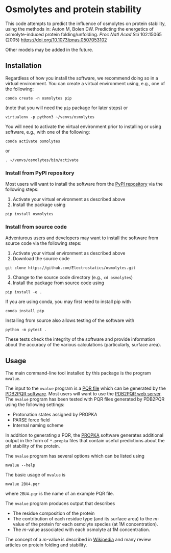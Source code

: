 # Osmolytes and protein stability

This code attempts to predict the influence of osmolytes on protein stability, using the methods in:  Auton M, Bolen DW. Predicting the energetics of osmolyte-induced protein folding/unfolding. _Proc Natl Acad Sci_ 102:15065 (2005) https://doi.org/10.1073/pnas.0507053102

Other models may be added in the future.

## Installation

Regardless of how you install the software, we recommend doing so in a virtual environment. 
You can create a virtual environment using, e.g., one of the following:

```
conda create -n osmolytes pip
```
(note that you will need the `pip` package for later steps) or
```
virtualenv -p python3 ~/venvs/osmolytes
```

You will need to activate the virtual environment prior to installing or using software, e.g., with one of the following:

```
conda activate osmolytes
```
or
```
. ~/venvs/osmolytes/bin/activate
```

### Install from PyPI repository

Most users will want to install the software from the [PyPI repository](https://pypi.org/project/osmolytes/0.0.1/) via the following steps:

1. Activate your virtual environment as described above
2. Install the package using
```
pip install osmolytes
```

### Install from source code

Adventurous users and developers may want to install the software from source code via the following steps:

1. Activate your virtual environment as described above
2. Download the source code
```
git clone https://github.com/Electrostatics/osmolytes.git
```
3. Change to the source code directory (e.g., `cd osmolytes`)
4. Install the package from source code using
```
pip install -e .
```
If you are using conda, you may first need to install pip with
```
conda install pip
```

Installing from source also allows testing of the software with 
```
python -m pytest .
```
These tests check the integrity of the software and provide information about the accuracy of the various calculations (particularly, surface area).

## Usage

The main command-line tool installed by this package is the program `mvalue`.

The input to the `mvalue` program is a [PQR file](https://pdb2pqr.readthedocs.io/en/latest/formats/pqr.html) which can be generated by the [PDB2PQR software](https://pdb2pqr.readthedocs.io/en/latest/index.html). 
Most users will want to use the [PDB2PQR web server](http://server.poissonboltzmann.org/).
The `mvalue` program has been tested with PQR files generated by PDB2PQR using the following settings:

* Protonation states assigned by PROPKA
* PARSE force field
* Internal naming scheme

In addition to generating a PQR, the [PROPKA](https://github.com/jensengroup/propka) software generates additional output in the form of `*.propka` files that contain useful predictions about the pH stability of the protein.

The `mvalue` program has several options which can be listed using 
```
mvalue --help
```
The basic usage of `mvalue` is 
```
mvalue 2BU4.pqr
```
where `2BU4.pqr` is the name of an example PQR file.

The `mvalue` program produces output that describes 

* The residue composition of the protein
* The contribution of each residue type (and its surface area) to the *m*-value of the protein for each osmolyte species (at 1M concentration).
* The *m*-value associated with each osmolyte at 1M concentration.

The concept of a *m*-value is described in [Wikipedia](https://en.wikipedia.org/wiki/Equilibrium_unfolding) and many review articles on protein folding and stability.
